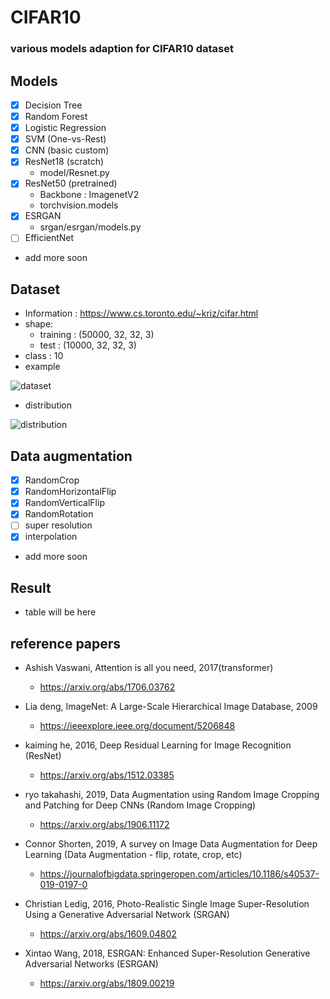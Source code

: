 # CIFAR10
### **various models adaption for CIFAR10 dataset**

## **Models**
- [x] Decision Tree
- [x] Random Forest
- [x] Logistic Regression
- [x] SVM (One-vs-Rest)
- [x] CNN (basic custom)
- [x] ResNet18 (scratch)
  - model/Resnet.py
- [x] ResNet50 (pretrained)
  - Backbone : ImagenetV2 
  - torchvision.models
- [x] ESRGAN
  - srgan/esrgan/models.py
- [ ] EfficientNet
- add more soon

## **Dataset**

* Information : https://www.cs.toronto.edu/~kriz/cifar.html
* shape: 
  * training : (50000, 32, 32, 3)
  * test : (10000, 32, 32, 3)
* class : 10
* example

![dataset](https://user-images.githubusercontent.com/50198431/205570183-67128e50-be8d-4e88-9d8e-94875d7c28f9.png)
* distribution

![distribution](https://user-images.githubusercontent.com/50198431/205570320-ef018b2f-956d-43c3-9dee-57b4f5c3198f.png)

## Data augmentation
- [x] RandomCrop
- [x] RandomHorizontalFlip
- [x] RandomVerticalFlip
- [x] RandomRotation
- [ ] super resolution
- [x] interpolation
* add more soon

## Result
* table will be here

## reference papers

* Ashish Vaswani, Attention is all you need, 2017(transformer)
  * https://arxiv.org/abs/1706.03762

* Lia deng, ImageNet: A Large-Scale Hierarchical Image Database, 2009
  * https://ieeexplore.ieee.org/document/5206848

* kaiming he, 2016, Deep Residual Learning for Image Recognition (ResNet)
  * https://arxiv.org/abs/1512.03385

* ryo takahashi, 2019,  Data Augmentation using Random Image Cropping and Patching for Deep CNNs (Random Image Cropping)
  * https://arxiv.org/abs/1906.11172

* Connor Shorten, 2019, A survey on Image Data Augmentation for Deep Learning (Data Augmentation - flip, rotate, crop, etc)
  * https://journalofbigdata.springeropen.com/articles/10.1186/s40537-019-0197-0

* Christian Ledig, 2016, Photo-Realistic Single Image Super-Resolution Using a Generative Adversarial Network (SRGAN)
  * https://arxiv.org/abs/1609.04802

* Xintao Wang, 2018, ESRGAN: Enhanced Super-Resolution Generative Adversarial Networks (ESRGAN)
  * https://arxiv.org/abs/1809.00219
